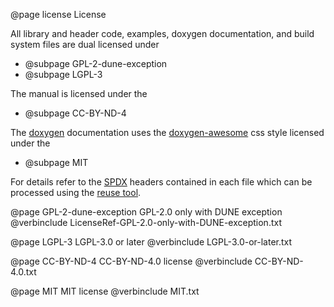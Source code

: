 @page license License
<!--
SPDX-FileCopyrightInfo: Copyright © DUNE Project contributors, see file AUTHORS.md
SPDX-License-Identifier: LicenseRef-GPL-2.0-only-with-DUNE-exception or LGPL-3.0-or-later
-->

All library and header code, examples, doxygen documentation, and
build system files are dual licensed under

* @subpage GPL-2-dune-exception
* @subpage LGPL-3

The manual is licensed under the

* @subpage CC-BY-ND-4

The [doxygen][] documentation uses the [doxygen-awesome][] css style licensed under the

* @subpage MIT

For details refer to the [SPDX][] headers contained in each file
which can be processed using the [reuse tool][reuse].

[SPDX]: https://spdx.dev
[reuse]: https://reuse.software
[doxygen]: https://www.doxygen.nl
[doxygen-awesome]: https://jothepro.github.io/doxygen-awesome-css


@page GPL-2-dune-exception GPL-2.0 only with DUNE exception
@verbinclude LicenseRef-GPL-2.0-only-with-DUNE-exception.txt

@page LGPL-3 LGPL-3.0 or later
@verbinclude LGPL-3.0-or-later.txt

@page CC-BY-ND-4 CC-BY-ND-4.0 license
@verbinclude CC-BY-ND-4.0.txt

@page MIT MIT license
@verbinclude MIT.txt
